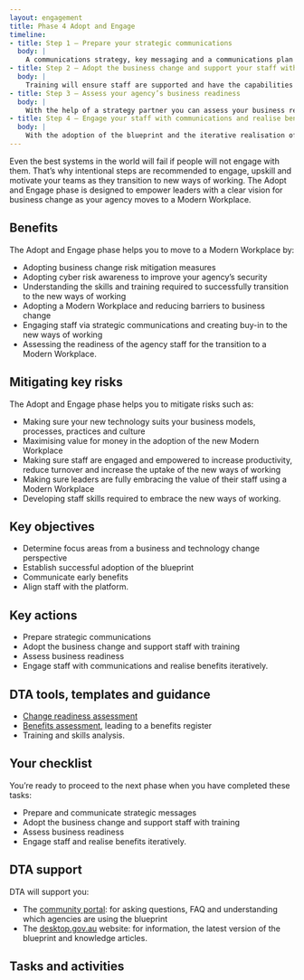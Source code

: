 ```yaml
---
layout: engagement 
title: Phase 4 Adopt and Engage
timeline: 
- title: Step 1 – Prepare your strategic communications
  body: | 
    A communications strategy, key messaging and a communications plan will set you up for success in engaging your audiences about the new ways of working. Your business transformation narrative will inform your communications strategy and key messaging in order to reach your key audience groups. Your communications strategy will then inform your communications plan, including mapped user journeys, communications activities and key touch points to engage your key audiences.
- title: Step 2 – Adopt the business change and support your staff with training
  body: | 
    Training will ensure staff are supported and have the capabilities they need to adopt the new ways of working. Timely training will support staff to use the Modern Workplace services for the first time by upskilling via e-Learning, face-to-face training and peer training.
- title: Step 3 – Assess your agency’s business readiness
  body: | 
    With the help of a strategy partner you can assess your business readiness and the business change impacts associated with adopting a Modern Workplace. A business readiness assessment will help you to understand which divisions within your agency are ready to adopt the new ways of working. The assessment may include skills, culture, willingness to adopt the business change, leadership and staff support, and other drivers and risks to a successful adoption.  
- title: Step 4 – Engage your staff with communications and realise benefits iteratively
  body: | 
    With the adoption of the blueprint and the iterative realisation of benefits associated with the Modern Workplace, it’s important to engage staff with cut-through communications. A carefully crafted communications plan will inform timely communications activities that will engage staff with the new ways of working and share the early benefits your agency is starting to see. You could also review [key messaging](/program/engagement/messaging.html) that we have provided which can help you sell the change to various stakeholders in your organisation.
---
```


Even the best systems in the world will fail if people will not engage with them. That’s why intentional steps are recommended to engage, upskill and motivate your teams as they transition to new ways of working. The Adopt and Engage phase is designed to empower leaders with a clear vision for business change as your agency moves to a Modern Workplace. 

## Benefits 

The Adopt and Engage phase helps you to move to a Modern Workplace by: 
* Adopting business change risk mitigation measures
* Adopting cyber risk awareness to improve your agency’s security
* Understanding the skills and training required to successfully transition to the new ways of working
* Adopting a Modern Workplace and reducing barriers to business change 
* Engaging staff via strategic communications and creating buy-in to the new ways of working
* Assessing the readiness of the agency staff for the transition to a Modern Workplace.

## Mitigating key risks

The Adopt and Engage phase helps you to mitigate risks such as: 
* Making sure your new technology suits your business models, processes, practices and culture
* Maximising value for money in the adoption of the new Modern Workplace
* Making sure staff are engaged and empowered to increase productivity, reduce turnover and increase the uptake of the new ways of working
* Making sure leaders are fully embracing the value of their staff using a Modern Workplace
* Developing staff skills required to embrace the new ways of working.


## Key objectives 

* Determine focus areas from a business and technology change perspective
* Establish successful adoption of the blueprint
* Communicate early benefits
* Align staff with the platform.

## Key actions 

* Prepare strategic communications
* Adopt the business change and support staff with training
* Assess business readiness
* Engage staff with communications and realise benefits iteratively.

## DTA tools, templates and guidance

* [Change readiness assessment]()
* [Benefits assessment](), leading to a benefits register
* Training and skills analysis.

## Your checklist  

You’re ready to proceed to the next phase when you have completed these tasks:
* Prepare and communicate strategic messages 
* Adopt the business change and support staff with training
* Assess business readiness 
* Engage staff and realise benefits iteratively.

## DTA support
DTA will support you:
* The [community portal](https://community.desktop.gov.au/): for asking questions, FAQ and understanding which agencies are using the blueprint
* The [desktop.gov.au](https://desktop.gov.au) website: for information, the latest version of the blueprint and knowledge articles.

## Tasks and activities